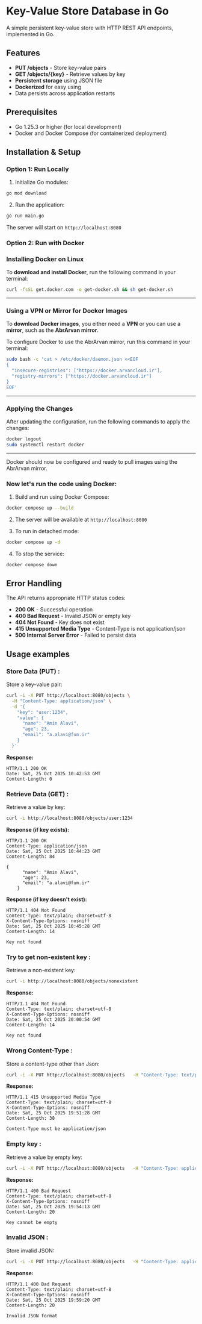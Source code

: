 # Key-Value Store Database in Go

A simple persistent key-value store with HTTP REST API endpoints, implemented in Go.

## Features

- **PUT /objects** - Store key-value pairs
- **GET /objects/{key}** - Retrieve values by key
- **Persistent storage** using JSON file
- **Dockerized** for easy using
- Data persists across application restarts

## Prerequisites

- Go 1.25.3 or higher (for local development)
- Docker and Docker Compose (for containerized deployment)

## Installation & Setup

### Option 1: Run Locally


1. Initialize Go modules:
```bash
go mod download
```

2. Run the application:
```bash
go run main.go
```

The server will start on `http://localhost:8080`

### Option 2: Run with Docker

### Installing Docker on Linux

To **download and install Docker**, run the following command in your terminal:

```bash
curl -fsSL get.docker.com -o get-docker.sh && sh get-docker.sh
```

---
### Using a VPN or Mirror for Docker Images

To **download Docker images**, you either need a **VPN** or you can use a **mirror**, such as the **AbrArvan mirror**.

To configure Docker to use the AbrArvan mirror, run this command in your terminal:

```bash
sudo bash -c 'cat > /etc/docker/daemon.json <<EOF
{
  "insecure-registries": ["https://docker.arvancloud.ir"],
  "registry-mirrors": ["https://docker.arvancloud.ir"]
}
EOF'
```

---

### Applying the Changes

After updating the configuration, run the following commands to apply the changes:

```bash
docker logout
sudo systemctl restart docker
```

---

 Docker should now be configured and ready to pull images using the AbrArvan mirror.
 
 ### Now let's run the code using Docker:
 
1. Build and run using Docker Compose:
```bash
docker compose up --build
```

2. The server will be available at `http://localhost:8080`

3. To run in detached mode:
```bash
docker compose up -d
```

4. To stop the service:
```bash
docker compose down
```
  ## Error Handling
  
  The API returns appropriate HTTP status codes:
  
  - **200 OK** - Successful operation
  - **400 Bad Request** - Invalid JSON or empty key
  - **404 Not Found** - Key does not exist
  - **415 Unsupported Media Type** - Content-Type is not application/json
  - **500 Internal Server Error** - Failed to persist data

## Usage examples

### Store Data (PUT) :

Store a key-value pair:

```bash
curl -i -X PUT http://localhost:8080/objects \
  -H "Content-Type: application/json" \
  -d '{
    "key": "user:1234",
    "value": {
      "name": "Amin Alavi",
      "age": 23,
      "email": "a.alavi@fum.ir"
    }
  }'
```

**Response:**
```
HTTP/1.1 200 OK
Date: Sat, 25 Oct 2025 10:42:53 GMT
Content-Length: 0
```

### Retrieve Data (GET) :

Retrieve a value by key:

```bash
curl -i http://localhost:8080/objects/user:1234
```

**Response (if key exists):**
```
HTTP/1.1 200 OK
Content-Type: application/json
Date: Sat, 25 Oct 2025 10:44:23 GMT
Content-Length: 84

{
      "name": "Amin Alavi",
      "age": 23,
      "email": "a.alavi@fum.ir"
    }
```

**Response (if key doesn't exist):**
```
HTTP/1.1 404 Not Found
Content-Type: text/plain; charset=utf-8
X-Content-Type-Options: nosniff
Date: Sat, 25 Oct 2025 10:45:28 GMT
Content-Length: 14

Key not found

```

### Try to get non-existent key :

Retrieve a non-existent key:

```bash
curl -i http://localhost:8080/objects/nonexistent
```

**Response:**
```
HTTP/1.1 404 Not Found
Content-Type: text/plain; charset=utf-8
X-Content-Type-Options: nosniff
Date: Sat, 25 Oct 2025 20:00:54 GMT
Content-Length: 14

Key not found
```

### Wrong Content-Type : 

Store a content-type other than Json:

```bash
curl -i -X PUT http://localhost:8080/objects   -H "Content-Type: text/plain"   -d '{"key": "test", "value": "data"}'
```

**Response:**
```
HTTP/1.1 415 Unsupported Media Type
Content-Type: text/plain; charset=utf-8
X-Content-Type-Options: nosniff
Date: Sat, 25 Oct 2025 19:51:28 GMT
Content-Length: 38

Content-Type must be application/json
```

### Empty key : 

Retrieve a value by empty key:

```bash
curl -i -X PUT http://localhost:8080/objects   -H "Content-Type: application/json"   -d '{"key": "", "value": "something"}'
```

**Response:**
```
HTTP/1.1 400 Bad Request
Content-Type: text/plain; charset=utf-8
X-Content-Type-Options: nosniff
Date: Sat, 25 Oct 2025 19:54:13 GMT
Content-Length: 20

Key cannot be empty
```

### Invalid JSON : 

Store invalid JSON:

```bash
curl -i -X PUT http://localhost:8080/objects   -H "Content-Type: application/json"   -d 'invalid json here'
```

**Response:**
```
HTTP/1.1 400 Bad Request
Content-Type: text/plain; charset=utf-8
X-Content-Type-Options: nosniff
Date: Sat, 25 Oct 2025 19:59:20 GMT
Content-Length: 20

Invalid JSON format
```

